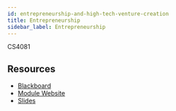 ```yaml
---
id: entrepreneurship-and-high-tech-venture-creation
title: Entrepreneurship
sidebar_label: Entrepreneurship
---
```

CS4081

## Resources

-   [Blackboard](https://mymodule.tcd.ie/)
-   [Module Website](https://www.scss.tcd.ie/~omahony/cs4081/)
-   [Slides](https://www.scss.tcd.ie/~omahony/cs4081/slides/index.html)
